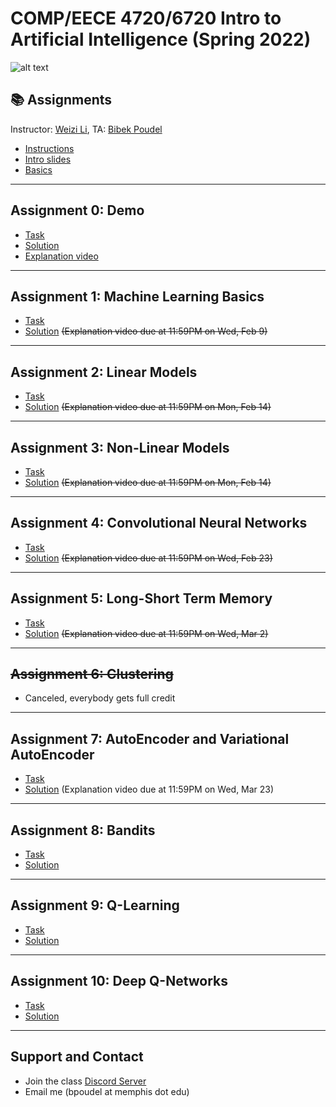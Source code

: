 # COMP/EECE 4720/6720 Intro to Artificial Intelligence (Spring 2022)

![alt text](https://github.com/poudel-bibek/Intro-to-AI-Assignments/blob/gh-pages/assets/css/img_1.jpg?raw=true)

## 📚 Assignments
Instructor: [Weizi Li](https://weizi-li.github.io/), TA: [Bibek Poudel](https://poudel-bibek.github.io)

- [Instructions](instructions.md)
- [Intro slides](https://nbviewer.org/github/poudel-bibek/Intro-to-AI-Assignments/blob/gh-pages/Slides_1.pdf)
- [Basics](https://colab.research.google.com/drive/1ukczrXFt05g0v-DnDJMQsNOrhlodEUTf?usp=sharing)


---
## Assignment 0: Demo
  
  - [Task](https://colab.research.google.com/drive/1LhCm0wje6OgzFyLYF6Z1R373qhLHkHO4?usp=sharing)
  - [Solution](https://colab.research.google.com/drive/1DCHnrJhFzRJGcNhJ770ulZjaivoaYZoW?usp=sharing)
  - [Explanation video](https://youtu.be/yC_VRmdHeXs)
 
---
## Assignment 1: Machine Learning Basics
  
  - [Task](https://colab.research.google.com/drive/1fDAIPerBr8kEvEEFzgaPf24Lop8tk9uZ?usp=sharing)
  - [Solution](https://colab.research.google.com/drive/1ry2z8OTX90KME9tfMItvmw0RteKlLIiN?usp=sharing) ~~(Explanation video due at 11:59PM on Wed, Feb 9)~~
<!--   - [<span class="custom-style">Solution</span>](after_class.md) (Explanation video due at 11:59PM on Wed, Feb 9) -->
 
<!--[A1 Solution](https://colab.research.google.com/drive/1ry2z8OTX90KME9tfMItvmw0RteKlLIiN?usp=sharing)-->

---
## Assignment 2: Linear Models

  - [Task](https://colab.research.google.com/drive/17anz72YbO3cnM3ry9wy4aDCLyGYWqxQL?usp=sharing)
  - [Solution](https://colab.research.google.com/drive/1y3m0rTYrSEvFRPbIPgYuxrTcYKi89GQG?usp=sharing) ~~(Explanation video due at 11:59PM on Mon, Feb 14)~~
<!--   - [<span class="custom-style">Solution</span>](after_class.md)  -->
  
 <!--[A2 Solution](https://colab.research.google.com/drive/1y3m0rTYrSEvFRPbIPgYuxrTcYKi89GQG?usp=sharing)-->
 
 ---
## Assignment 3: Non-Linear Models

  - [Task](https://colab.research.google.com/drive/1WZFbN8GbXK9OwfS0rE74LVM2ZqT6wWR7?usp=sharing)
  - [Solution](https://colab.research.google.com/drive/1G6HND9_p6HE0GCEaCpflt85ngOMqZdn4?usp=sharing) ~~(Explanation video due at 11:59PM on Mon, Feb 14)~~
<!--   - [<span class="custom-style">Solution</span>](after_class.md) (Explanation video due at 11:59PM on Mon, Feb 14)
   -->
 <!--[A3 Solution](https://colab.research.google.com/drive/1G6HND9_p6HE0GCEaCpflt85ngOMqZdn4?usp=sharing)-->
 
 ---
## Assignment 4: Convolutional Neural Networks

  - [Task](https://colab.research.google.com/drive/1hkTt5V4J35mFux3EXI2QuCpOWrTy98Q3?usp=sharing)
  - [Solution](https://colab.research.google.com/drive/1-gjuhw8VTC_aGstxBQVr8UzS2b8CmYTq?usp=sharing) ~~(Explanation video due at 11:59PM on Wed, Feb 23)~~
  
 <!--[A4 Solution]()-->
 
 ---
## Assignment 5: Long-Short Term Memory

  - [Task](https://colab.research.google.com/drive/1EJ52aPPNvO_r-0GGSE6vpVwKzo4kn6gg?usp=sharing)
  - [Solution](https://colab.research.google.com/drive/1C-mfEuundoSIOCSaZ_WBRed0pSHZjf34?usp=sharing) ~~(Explanation video due at 11:59PM on Wed, Mar 2)~~
  

 <!--[A5 Solution]()-->
 
 ---
## ~~Assignment 6: Clustering~~ 
  - Canceled, everybody gets full credit 
  
<!--   - [<span class="custom-style">Task</span>](bots.md)
  - [<span class="custom-style">Solution</span>](bots.md) -->
  
 <!--[A6 Solution]()-->
 
 ---
## Assignment 7: AutoEncoder and Variational AutoEncoder

  - [Task](https://colab.research.google.com/drive/1KncjK0LEvsBc5gI3ihxPcnrN8pt7J9hR?usp=sharing)
  - [Solution](https://colab.research.google.com/drive/1EDSTnNeAIHDbAGgB1nUFW-Li0B2x0tCi?usp=sharing) (Explanation video due at 11:59PM on Wed, Mar 23)
  
 <!--[A7 Solution](https://colab.research.google.com/drive/1EDSTnNeAIHDbAGgB1nUFW-Li0B2x0tCi?usp=sharing)-->
 
 ---
## Assignment 8: Bandits

  - [<span class="custom-style">Task</span>](bots.md)
  - [<span class="custom-style">Solution</span>](bots.md)
  
 <!--[A8 Solution]()-->
 
 --- 
## Assignment 9: Q-Learning

  - [<span class="custom-style">Task</span>](bots.md)
  - [<span class="custom-style">Solution</span>](bots.md)
  
 <!--[A9 Solution]()-->
 
 ---
## Assignment 10: Deep Q-Networks

  - [<span class="custom-style">Task</span>](bots.md)
  - [<span class="custom-style">Solution</span>](bots.md)
  
 <!--[A10 Solution]()-->
  
---
## Support and Contact
  - Join the class [Discord Server](https://discord.gg/pGbxNGNT)
  - Email me (bpoudel at memphis dot edu)
